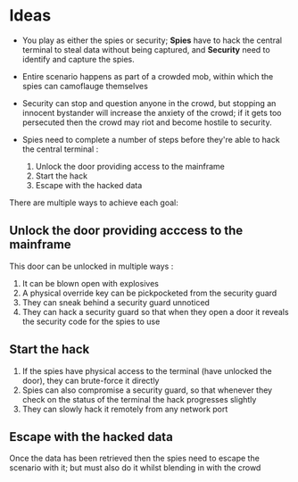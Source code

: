 # Ideas

- You play as either the spies or security; **Spies** have to hack the central terminal to steal data without being captured, and **Security** need to identify and capture the spies.
- Entire scenario happens as part of a crowded mob, within which the spies can camoflauge themselves
- Security can stop and question anyone in the crowd, but stopping an innocent bystander will increase the anxiety of the crowd; if it gets too persecuted then the crowd may riot and become hostile to security.
- Spies need to complete a number of steps before they're able to hack the central terminal :

	1. Unlock the door providing access to the mainframe
	2. Start the hack
	3. Escape with the hacked data

There are multiple ways to achieve each goal:

## Unlock the door providing acccess to the mainframe

This door can be unlocked in multiple ways :

1. It can be blown open with explosives
2. A physical override key can be pickpocketed from the security guard
3. They can sneak behind a security guard unnoticed
4. They can hack a security guard so that when they open a door it reveals the security code for the spies to use

## Start the hack

1. If the spies have physical access to the terminal (have unlocked the door), they can brute-force it directly
2. Spies can also compromise a security guard, so that whenever they check on the status of the terminal the hack progresses slightly
3. They can slowly hack it remotely from any network port

## Escape with the hacked data

Once the data has been retrieved then the spies need to escape the scenario with it; but must also do it whilst blending in with the crowd
